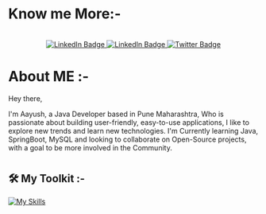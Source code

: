 <h1>Know me More:-</h1></br>
<!-- Adding Social Buttons -->
<div id="badges" align="center">
  <a href="https://www.linkedin.com/in/harshal-jadhav/">
    <img src="https://img.shields.io/badge/Aayush Viswase-blue?style=for-the-badge&logo=linkedin&logoColor=white" alt="LinkedIn Badge"/>
  </a>
  <a href="mailto:aayushviswase09@gmail.com">
    <img src="https://img.shields.io/badge/Aayush Viswase-red?style=for-the-badge&logo=gmail&logoColor=white" alt="LinkedIn Badge"/>
  </a>
<!--   <a href="https://AayushViswase.github.io/">
    <img src="https://img.shields.io/badge/My Portfolio-brightgreen?style=for-the-badge&logoColor=red" alt="Youtube Badge"/>
  </a> -->
  <a href="https://drive.google.com/file/d/1zexMff4u-yBC5S4zuxa6fdvuehhvmASo/view?usp=sharing">
    <img src="https://img.shields.io/badge/My Resume-blueviolet?style=for-the-badge&logo=inbox&logoColor=white" alt="Twitter Badge"/>
  </a>
</div>
<h1>About ME :-</h1>

Hey there,

I'm Aayush, a Java Developer based in Pune Maharashtra, Who is passionate about building user-friendly, easy-to-use applications, I like to explore new trends and learn new technologies. I'm Currently learning Java, SpringBoot, MySQL and looking to collaborate on Open-Source projects, with a goal to be more involved in the Community.

<h1> </h1>
<div>

## 🛠 My Toolkit :- 

<div>

 [![My Skills](https://skills.thijs.gg/icons?i=java,spring,hibernate,maven,mysql,html,css,git)](https://skills.thijs.gg)

</div>

